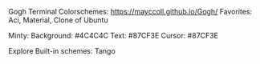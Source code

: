 Gogh Terminal Colorschemes: https://mayccoll.github.io/Gogh/
    Favorites: Aci, Material, Clone of Ubuntu

Minty:
    Background: #4C4C4C
    Text: #87CF3E
    Cursor: #87CF3E 

Explore Built-in schemes: Tango

